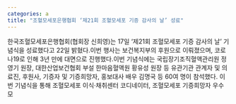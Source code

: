 ```yaml
---
categories: a
title: "조혈모세포은행협회 ‘제21회 조혈모세포 기증 감사의 날’ 성료"
---
```

한국조혈모세포은행협회(협회장 신희영)는 17일 ‘제21회 조혈모세포 기증 감사의 날’ 기념식을 성료했다고 22일 밝혔다.이번 행사는 보건복지부의 후원으로 이뤄졌으며, 코로나19로 인해 3년 만에 대면으로 진행했다.이번 기념식에는 국립장기조직혈액관리원 정영기 원장, 대한산업보건협회 부설 한마음혈액원 황유성 원장 등 유관기관 관계자 및 의료진, 후원사, 기증자 및 기증희망자, 홍보대사 배우 김명국 등 60여 명이 참석했다.																이번 기념식을 통해 조혈모세포 이식·채취센터 코디네이터, 조혈모세포 기증희망자 우수 모